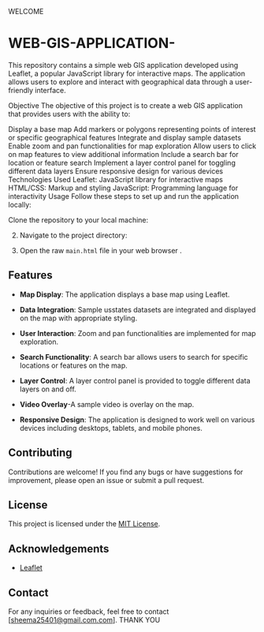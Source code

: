 WELCOME
# WEB-GIS-APPLICATION-
This repository contains a simple web GIS application developed using Leaflet, a popular JavaScript library for interactive maps. The application allows users to explore and interact with geographical data through a user-friendly interface.

Objective
The objective of this project is to create a web GIS application that provides users with the ability to:

Display a base map
Add markers or polygons representing points of interest or specific geographical features
Integrate and display sample datasets
Enable zoom and pan functionalities for map exploration
Allow users to click on map features to view additional information
Include a search bar for location or feature search
Implement a layer control panel for toggling different data layers
Ensure responsive design for various devices
Technologies Used
Leaflet: JavaScript library for interactive maps
HTML/CSS: Markup and styling
JavaScript: Programming language for interactivity
Usage
Follow these steps to set up and run the application locally:

Clone the repository to your local machine:

2. Navigate to the project directory:

3. Open the raw `main.html` file in your web browser  .

## Features
- **Map Display**: The application displays a base map using Leaflet.

- **Data Integration**: Sample usstates datasets are integrated and displayed on the map with appropriate styling.
- **User Interaction**: Zoom and pan functionalities are implemented for map exploration.
- **Search Functionality**: A search bar allows users to search for specific locations or features on the map.
- **Layer Control**: A layer control panel is provided to toggle different data layers on and off.
- **Video Overlay**-A  sample video is overlay on the map.
- **Responsive Design**: The application is designed to work well on various devices including desktops, tablets, and mobile phones.

## Contributing
Contributions are welcome! If you find any bugs or have suggestions for improvement, please open an issue or submit a pull request.

## License
This project is licensed under the [MIT License](LICENSE).

## Acknowledgements
- [Leaflet](https://leafletjs.com/)

## Contact
For any inquiries or feedback, feel free to contact [sheema25401@gmail.com.com]. THANK YOU


